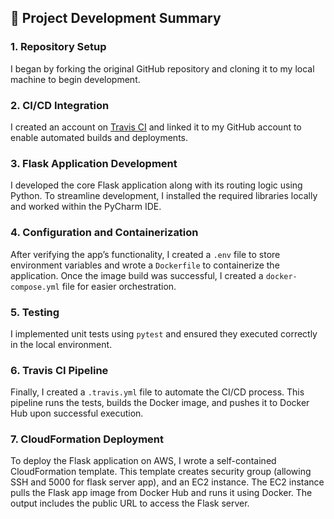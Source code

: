 ## 🧾 Project Development Summary

### 1. Repository Setup
I began by forking the original GitHub repository and cloning it to my local machine to begin development.

### 2. CI/CD Integration
I created an account on [Travis CI](https://travis-ci.com/) and linked it to my GitHub account to enable automated builds and deployments.

### 3. Flask Application Development
I developed the core Flask application along with its routing logic using Python. To streamline development, I installed the required libraries locally and worked within the PyCharm IDE.

### 4. Configuration and Containerization
After verifying the app’s functionality, I created a `.env` file to store environment variables and wrote a `Dockerfile` to containerize the application. Once the image build was successful, I created a `docker-compose.yml` file for easier orchestration.

### 5. Testing
I implemented unit tests using `pytest` and ensured they executed correctly in the local environment.

### 6. Travis CI Pipeline
Finally, I created a `.travis.yml` file to automate the CI/CD process. This pipeline runs the tests, builds the Docker image, and pushes it to Docker Hub upon successful execution.

### 7. CloudFormation Deployment
To deploy the Flask application on AWS, I wrote a self-contained CloudFormation template. This template creates security group (allowing SSH and 5000 for flask server app), and an EC2 instance. The EC2 instance pulls the Flask app image from Docker Hub and runs it using Docker. The output includes the public URL to access the Flask server.
